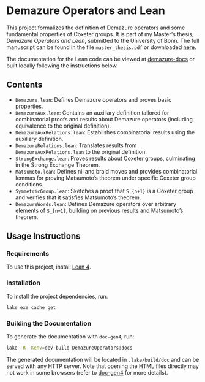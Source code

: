 # Demazure Operators and Lean

This project formalizes the definition of Demazure operators and some fundamental properties of Coxeter groups. It is part of my Master's thesis, *Demazure Operators and Lean*, submitted to the University of Bonn. The full manuscript can be found in the file `master_thesis.pdf` or downloaded [here](https://bolito2.github.io/DemazureOperatorsLean/master_thesis.pdf).

The documentation for the Lean code can be viewed at [demazure-docs](https://bolito2.github.io/DemazureOperatorsLean/DemazureOperators/Demazure.html) or built locally following the instructions below.

## Contents

- `Demazure.lean`: Defines Demazure operators and proves basic properties.
- `DemazureAux.lean`: Contains an auxiliary definition tailored for combinatorial proofs and results about Demazure operators (including equivalence to the original definition).
- `DemazureAuxRelations.lean`: Establishes combinatorial results using the auxiliary definition.
- `DemazureRelations.lean`: Translates results from `DemazureAuxRelations.lean` to the original definition.
- `StrongExchange.lean`: Proves results about Coxeter groups, culminating in the Strong Exchange Theorem.
- `Matsumoto.lean`: Defines nil and braid moves and provides combinatorial lemmas for proving Matsumoto’s theorem under specific Coxeter group conditions.
- `SymmetricGroup.lean`: Sketches a proof that `S_{n+1}` is a Coxeter group and verifies that it satisfies Matsumoto’s theorem.
- `DemazureWords.lean`: Defines Demazure operators over arbitrary elements of `S_{n+1}`, building on previous results and Matsumoto’s theorem.

## Usage Instructions

### Requirements
To use this project, install [Lean 4](https://leanprover-community.github.io/get_started.html).

### Installation
To install the project dependencies, run:

```bash
lake exe cache get
```

### Building the Documentation
To generate the documentation with `doc-gen4`, run:

```bash
lake -R -Kenv=dev build DemazureOperators:docs
```

The generated documentation will be located in `.lake/build/doc` and can be served with any HTTP server. Note that opening the HTML files directly may not work in some browsers (refer to [doc-gen4](https://github.com/leanprover/doc-gen4) for more details).
